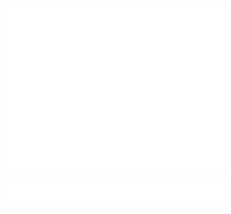 ![Metrics](/github-metrics.svg)
<!-- ![Isocalendar](/metrics.plugin.isocalendar.svg) -->
![LeetCode](/metrics.plugin.leetcode.svg)
